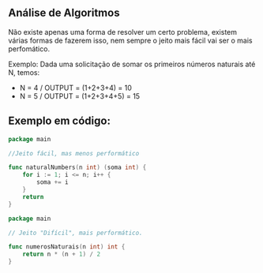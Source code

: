 ## Análise de Algoritmos

Não existe apenas uma forma de resolver um certo problema, existem várias formas de fazerem isso, nem sempre o jeito mais fácil vai ser o mais perfomático.

Exemplo: 
 Dada uma solicitação de somar os primeiros números naturais até N, temos:

 - N = 4 / OUTPUT = (1+2+3+4) = 10 
 - N = 5 / OUTPUT = (1+2+3+4+5) = 15


## Exemplo em código: 

```GO
package main

//Jeito fácil, mas menos performático

func naturalNumbers(n int) (soma int) {
	for i := 1; i <= n; i++ {
		soma += i
	}
	return
}
```

```GO
package main

// Jeito "Difícil", mais performático.

func numerosNaturais(n int) int {
	return n * (n + 1) / 2
}
```